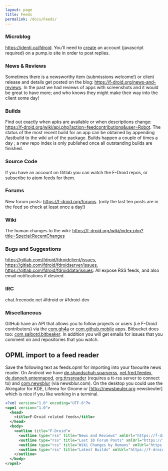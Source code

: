 ```yaml
---
layout: page
title: Feeds
permalink: /docs/Feeds/
---
```


### Microblog


<https://identi.ca/fdroid>. You'll need to [create](https://pump.io/tryit.html) an account (javascript required) on a pump.io site in order to post replies.

### News & Reviews

Sometimes there is a newsworthy item (submissions welcome!) or client release and details get posted on the blog: <https://f-droid.org/news-and-reviews>. In the past we had reviews of apps with screenshots and it would be great to have more; and who knows they might make their way into the client some day!

### Builds

Find out exactly when apks are available or when descriptions change: <https://f-droid.org/wiki/api.php?action=feedcontributions&user=Robot>. The status of the most recent build for an app can be obtained by appending /lastbuild to the wiki url of the package. Builds happen a couple of times a day ; a new repo index is only published once all outstanding builds are finished.

### Source Code

If you have an account on Gitlab you can watch the F-Droid repos, or subscribe to atom feeds for them.

### Forums

New forum posts: <https://f-droid.org/forums>. (only the last ten posts are in the feed so check at least once a day!)

### Wiki

The human changes to the wiki: <https://f-droid.org/wiki/index.php?title=Special:RecentChanges>

### Bugs and Suggestions

<https://gitlab.com/fdroid/fdroidclient/issues>, <https://gitlab.com/fdroid/fdroidserver/issues>, <https://gitlab.com/fdroid/fdroiddata/issues>: All expose RSS feeds, and also email notifications if desired.

### IRC

chat.freenode.net #fdroid or #fdroid-dev

### Miscellaneous

GitHub have an API that allows you to follow projects or users (i.e F-Droid contributors) via the [com.gh4a](https://f-droid.org/repository/browse/?fdfilter=com.gh4a&fdid=com.gh4a) or [com.github.mobile](https://f-droid.org/repository/browse/?fdfilter=com.github.mobile&fdid=com.github.mobile) apps. Bitbucket does too: [com.saibotd.bitbeaker](https://f-droid.org/repository/browse/?fdfilter=com.saibotd.bitbeaker&fdid=com.saibotd.bitbeaker). In addition you will get emails for issues that you comment on and repositories that you watch.


## OPML import to a feed reader

Save the following text as feeds.opml for importing into your favourite news reader. On Android we have [de.shandschuh.sparserss](https://f-droid.org/repository/browse/?fdfilter=de.shandschuh.sparserss&fdid=de.shandschuh.sparserss), [net.fred.feedex](https://f-droid.org/repository/browse/?fdfilter=net.fred.feedex&fdid=net.fred.feedex), [de.danoeh.antennapod](https://f-droid.org/repository/browse/?fdfilter=de.danoeh.antennapod&fdid=de.danoeh.antennapod), [org.ttrssreader](https://f-droid.org/repository/browse/?fdfilter=org.ttrssreader&fdid=org.ttrssreader) (requires a tt-rss server to connect to) and [com.newsblur](https://f-droid.org/repository/browse/?fdfilter=com.newsblur&fdid=com.newsblur) (via newsblur.com). On the desktop you could use the Akregator for KDE, Liferea for Gnome or [http://newsbeuter.org newsbeuter] which is nice if you like working in a terminal.

```xml
<?xml version="1.0" encoding="UTF-8"?>
<opml version="1.0">
  <head>
    <title>F-Droid related feeds</title>
  </head>
  <body>
    <outline title="F-Droid">
      <outline type="rss" title="News and Reviews" xmlUrl="https://f-droid.org/feed" htmlUrl="https://f-droid.org/news-and-reviews/"/>
      <outline type="rss" title="Last 10 Forum Posts" xmlUrl="https://f-droid.org/feed?post_type=forum" htmlUrl="https://f-droid.org/forums"/>
      <outline type="rss" title="Wiki Changes by Humans" xmlUrl="https://f-droid.org/wiki/index.php?title=Special:RecentChanges&amp;feed=atom" htmlUrl="https://f-droid.org/wiki/page/Special:RecentChanges"/>
      <outline type="rss" title="Latest Builds" xmlUrl="https://f-droid.org/wiki/api.php?action=feedcontributions&amp;user=Robot&amp;feedformat=atom" htmlUrl="https://f-droid.org/wiki/page/Special:Contributions/Robot"/>
    </outline>
  </body>
</opml>
```
